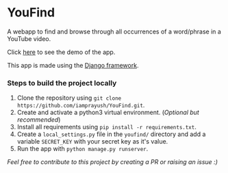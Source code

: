 # YouFind
A webapp to find and browse through all occurrences of a word/phrase in a YouTube video.

Click [here](https://www.youtube.com/watch?v=Qe-idIXwt6M) to see the demo of the app.

This app is made using the [Django framework](https://www.djangoproject.com/).

### Steps to build the project locally
1. Clone the repository using `git clone https://github.com/iamprayush/YouFind.git`.
2. Create and activate a python3 virtual environment. (*Optional but recommended*)
3. Install all requirements using `pip install -r requirements.txt`.
4. Create a `local_settings.py` file in the `youfind/` directory and add a variable `SECRET_KEY` with your secret key as it's value.
5. Run the app with `python manage.py runserver`.

*Feel free to contribute to this project by creating a PR or raising an issue :)*